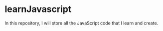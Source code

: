 # learnJavascript
In this repository, I will store all the JavaScript code that I learn and create.
